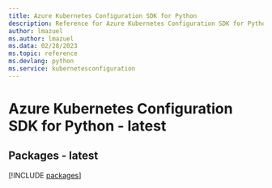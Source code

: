 ```yaml
---
title: Azure Kubernetes Configuration SDK for Python
description: Reference for Azure Kubernetes Configuration SDK for Python
author: lmazuel
ms.author: lmazuel
ms.data: 02/28/2023
ms.topic: reference
ms.devlang: python
ms.service: kubernetesconfiguration
---
```

# Azure Kubernetes Configuration SDK for Python - latest
## Packages - latest
[!INCLUDE [packages](kubernetes-configuration-index.md)]